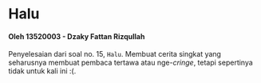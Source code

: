 # Halu

#### Oleh 13520003 - Dzaky Fattan Rizqullah

Penyelesaian dari soal no. 15, `Halu`. Membuat cerita singkat yang seharusnya membuat pembaca tertawa atau nge-*cringe*, tetapi sepertinya tidak untuk kali ini :(.